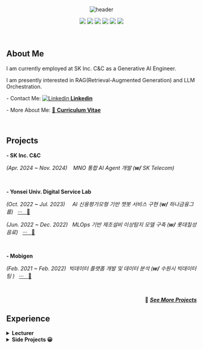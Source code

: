 </br>
</br>

<div align="center">
  
![header](https://capsule-render.vercel.app/api?type=transparent&height=130&section=header&text=Junho%20Bae&fontSize=88&fontAlignY=38&desc=Data%20Scientist%20|%20AI%20Engineer%20&descAlignY=75&descAlign=60)

<img src="https://img.shields.io/badge/Python-3776AB?style=flat&logo=python&logoColor=white">
<img src="https://img.shields.io/badge/R-276DC3?style=flat&logo=r&logoColor=white">
<img src="https://img.shields.io/badge/SQL-4479A1?style=flat&logo=postgresql&logoColor=white">
<img src="https://img.shields.io/badge/PyTorch-EE4C2C?style=flat&logo=pytorch&logoColor=white">
<img src="https://img.shields.io/badge/BentoML-FF6F61?style=flat&logo=bentoml&logoColor=white">
<img src="https://img.shields.io/badge/Tableau-4CAF50?style=flat&logo=tableau&logoColor=white">
</div>



</br>
</br>

## About Me
I am currently employed at SK Inc. C&C as a Generative AI Engineer.

I am presently interested in RAG(Retrieval-Augmented Generation) and LLM Orchestration.

-&nbsp;Contact Me: [![Linkedin](https://i.stack.imgur.com/gVE0j.png) **Linkedin**](https://www.linkedin.com/in/juunho)

-&nbsp;More About Me: [:page_facing_up: **Curriculum Vitae**](https://github.com/juunho/Juunho/blob/18e6f54c08f5115360528e6962a6633f661cfd0b/CV_240515.pdf)

</br>

## Projects

<p align="center">

**- SK Inc. C&C**

 *(Apr. 2024 ~ Nov. 2024)*&nbsp;&nbsp;&nbsp; _MNO 통합 AI Agent 개발 (**w/** SK Telecom)_ &nbsp;&nbsp;

  <br>
  
**- Yonsei Univ. Digital Service Lab**

  *(Oct. 2022 ~ Jul. 2023)*&nbsp;&nbsp;&nbsp;&nbsp; _AI 신용평가모형 기반 챗봇 서비스 구현 (**w/** 하나금융그룹)_ &nbsp; [··· &nbsp; :pushpin:](https://github.com/juunho/Completed_Projects/tree/db83be47d14ddff856bd0da3046100989d13667e/AI%20%EC%8B%A0%EC%9A%A9%ED%8F%89%EA%B0%80%EB%AA%A8%ED%98%95%20%EA%B8%B0%EB%B0%98%20%EC%B1%97%EB%B4%87%20%EC%84%9C%EB%B9%84%EC%8A%A4%20%EA%B5%AC%ED%98%84) <br>


*(Jun. 2022 ~ Dec. 2022)*&nbsp;&nbsp; _MLOps 기반 제조설비 이상탐지 모델 구축 (**w/** 롯데칠성음료)_ &nbsp; [··· &nbsp; :pushpin:](https://github.com/juunho/Completed_Projects/tree/db83be47d14ddff856bd0da3046100989d13667e/MLOps%20%EA%B8%B0%EB%B0%98%20%EC%A0%9C%EC%A1%B0%EC%84%A4%EB%B9%84%20%EC%9D%B4%EC%83%81%ED%83%90%EC%A7%80%20%EB%AA%A8%EB%8D%B8%20%EA%B5%AC%EC%B6%95)  <br>

</br>

**- Mobigen**
  
  *(Feb. 2021 ~ Feb. 2022)*&nbsp;&nbsp;_빅데이터 플랫폼 개발 및 데이터 분석 (**w/** 수원시 빅데이터팀 )_ &nbsp; [··· &nbsp; :pushpin:](https://github.com/juunho/Suwon-2021)  <br>

</p>

<div align="right">

</br>

:rocket: [***See More Projects***](https://github.com/juunho/Completed_Projects)

</div
  
</br>

## Experience

<details>
<summary><b>Lecturer</b></summary>

  - Python Programming (First-Year Graduate Students Course)
    
  - Data Science for Business (Working Professionals Course)
  
  - Text Mining (First-Year Graduate Students Course)
    
</details>

<details>
<summary><b>Side Projects 😀</b></summary>

  - [ESG Rating](https://github.com/juunho/Side_Projects#prosocial-project)

  - 
    
</details>
